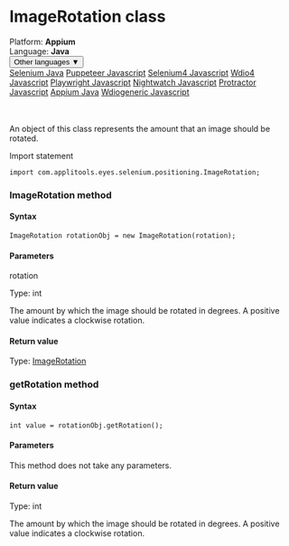 # ImageRotation class
<div class='platform-bar-container-div'><div class='platform-bar-div'>Platform:  <b> Appium</b>
</div><div class='platform-bar-div'>Language: <b>Java</b></div><div class='dropdown-button-container-div'><button class='sdk-language-dropdown-button'>Other languages ▼</button><div class='dropdown-content'>
<a href='../../selenium/java/imagerotation'>Selenium Java</a>
<a href='../../puppeteer/javascript/imagerotation'>Puppeteer Javascript</a>
<a href='../../selenium4/javascript/imagerotation'>Selenium4 Javascript</a>
<a href='../../wdio4/javascript/imagerotation'>Wdio4 Javascript</a>
<a href='../../playwright/javascript/imagerotation'>Playwright Javascript</a>
<a href='../../nightwatch/javascript/imagerotation'>Nightwatch Javascript</a>
<a href='../../protractor/javascript/imagerotation'>Protractor Javascript</a>
<a href='../../appium/java/imagerotation'>Appium Java</a>
<a href='../../wdiogeneric/javascript/imagerotation'>Wdiogeneric Javascript</a>
</div></div><br /><br /></div>




An object of this class represents the amount that an image should be rotated.

Import statement

    import com.applitools.eyes.selenium.positioning.ImageRotation;
    	



### ImageRotation method
#### Syntax


    ImageRotation rotationObj = new ImageRotation(rotation);
    

#### Parameters

rotation

Type: int

The amount by which the image should be rotated in degrees. A positive value indicates a clockwise rotation.

#### Return value

Type:  [ImageRotation](./imagerotation)


### getRotation method
#### Syntax


    int value = rotationObj.getRotation();
    

#### Parameters

This method does not take any parameters.

#### Return value

Type:  int

The amount by which the image should be rotated in degrees. A positive value indicates a clockwise rotation.
